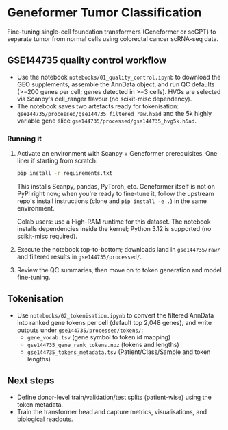 # Geneformer Tumor Classification

Fine-tuning single-cell foundation transformers (Geneformer or scGPT) to separate tumor from normal cells using colorectal cancer scRNA-seq data.

## GSE144735 quality control workflow

- Use the notebook `notebooks/01_quality_control.ipynb` to download the GEO supplements, assemble the AnnData object, and run QC defaults (>=200 genes per cell; genes detected in >=3 cells). HVGs are selected via Scanpy's cell_ranger flavour (no scikit-misc dependency).
- The notebook saves two artefacts ready for tokenisation: `gse144735/processed/gse144735_filtered_raw.h5ad` and the 5k highly variable gene slice `gse144735/processed/gse144735_hvg5k.h5ad`.

### Running it

1. Activate an environment with Scanpy + Geneformer prerequisites. One liner if starting from scratch:
   ```bash
   pip install -r requirements.txt
   ```
   This installs Scanpy, pandas, PyTorch, etc. Geneformer itself is not on PyPI right now; when you're ready to fine-tune it, follow the upstream repo's install instructions (clone and `pip install -e .`) in the same environment.

   Colab users: use a High-RAM runtime for this dataset. The notebook installs dependencies inside the kernel; Python 3.12 is supported (no scikit-misc required).
2. Execute the notebook top-to-bottom; downloads land in `gse144735/raw/` and filtered results in `gse144735/processed/`.
3. Review the QC summaries, then move on to token generation and model fine-tuning.

## Tokenisation

- Use `notebooks/02_tokenisation.ipynb` to convert the filtered AnnData into ranked gene tokens per cell (default top 2,048 genes), and write outputs under `gse144735/processed/tokens/`:
  - `gene_vocab.tsv` (gene symbol to token id mapping)
  - `gse144735_gene_rank_tokens.npz` (tokens and lengths)
  - `gse144735_tokens_metadata.tsv` (Patient/Class/Sample and token lengths)

## Next steps

- Define donor-level train/validation/test splits (patient-wise) using the token metadata.
- Train the transformer head and capture metrics, visualisations, and biological readouts.

